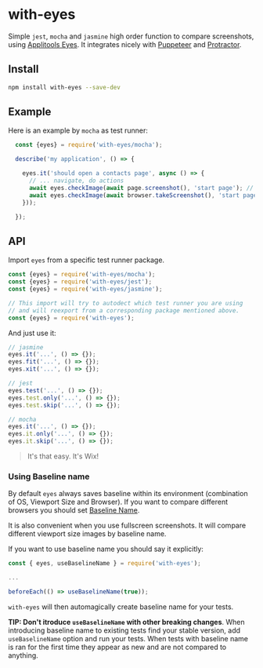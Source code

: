 # with-eyes

Simple `jest`, `mocha` and `jasmine` high order function to compare screenshots, using [Applitools Eyes](https://applitools.com/).
It integrates nicely with [Puppeteer](https://github.com/GoogleChrome/puppeteer) and [Protractor](https://github.com/angular/protractor).

## Install

```bash
npm install with-eyes --save-dev
```

## Example

Here is an example by `mocha` as test runner:

```js
  const {eyes} = require('with-eyes/mocha');

  describe('my application', () => {

    eyes.it('should open a contacts page', async () => {
      // ... navigate, do actions
      await eyes.checkImage(await page.screenshot(), 'start page'); // using puppeteer
      await eyes.checkImage(await browser.takeScreenshot(), 'start page'); // using protractor
    }));

  });
```

## API

Import `eyes` from a specific test runner package.

```js
const {eyes} = require('with-eyes/mocha');
const {eyes} = require('with-eyes/jest');
const {eyes} = require('with-eyes/jasmine');

// This import will try to autodect which test runner you are using
// and will reexport from a corresponding package mentioned above.
const {eyes} = require('with-eyes');
```

And just use it:

```js
// jasmine
eyes.it('...', () => {});
eyes.fit('...', () => {});
eyes.xit('...', () => {});

// jest
eyes.test('...', () => {});
eyes.test.only('...', () => {});
eyes.test.skip('...', () => {});

// mocha
eyes.it('...', () => {});
eyes.it.only('...', () => {});
eyes.it.skip('...', () => {});
```

> It's that easy. It's Wix!

### Using Baseline name

By default `eyes` always saves baseline within its environment (combination of OS, Viewport Size and Browser). If you want to compare different browsers you should set [Baseline Name](https://help.applitools.com/hc/en-us/articles/360006914692-Cross-Environment-Testing).

It is also convenient when you use fullscreen screenshots. It will compare different viewport size images by baseline name.

If you want to use baseline name you should say it explicitly:

```js
const { eyes, useBaselineName } = require('with-eyes');

...

beforeEach(() => useBaselineName(true));
```

`with-eyes` will then automagically create baseline name for your tests.

**TIP: Don't itroduce `useBaselineName` with other breaking changes**. When introducing baseline name to existing tests find your stable version, add `useBaselineName` option and run your tests. When tests with baseline name is ran for the first time they appear as new and are not compared to anything.
